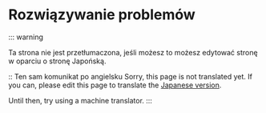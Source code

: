 # Rozwiązywanie problemów

::: warning

Ta strona nie jest przetłumaczona, jeśli możesz to możesz edytować stronę w oparciu o stronę Japońską.

:: Ten sam komunikat po angielsku
Sorry, this page is not translated yet. If you can, please edit this page to translate the [Japanese version](/docs/admin/troubleshooting.html).

Until then, try using a machine translator.
:::
